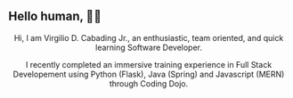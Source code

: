 ## Hello human, 👋🏼

<p align="center">
Hi, I am Virgilio D. Cabading Jr., an enthusiastic, team oriented, and quick learning Software Developer.
</p>

<p align="center">
I recently completed an immersive training experience in Full Stack Developement using  Python (Flask), Java (Spring) and Javascript (MERN) through Coding Dojo.
</p>
  
<!--
**Virgilio-D-Cabading-Jr/Virgilio-D-Cabading-Jr** is a ✨ _special_ ✨ repository because its `README.md` (this file) appears on your GitHub profile.

Here are some ideas to get you started:

- 🔭 I’m currently working on ...
- 🌱 I’m currently learning ...
- 👯 I’m looking to collaborate on ...
- 🤔 I’m looking for help with ...
- 💬 Ask me about ...
- 📫 How to reach me: ...
- 😄 Pronouns: ...
- ⚡ Fun fact: ...
-->
